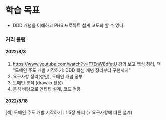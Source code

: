 # 학습 목표 
- DDD 개념을 이해하고 PHS 프로젝트 설계 고도화 할 수 있다.

### 커리 큘럼

#### 2022/8/3
1. https://www.youtube.com/watch?v=F7EnW8dfetU 강의 보고 핵심 정리, 책 "도메인 주도 개발 시작하기: DDD 핵심 개념 정리부터 구현까지"
1. 요구사항 정리(성인), 도메인 개념 공부
1. 도메인 분석 (draw.io 활용)
1. 분석 바탕으로 엔티티 설계, 코드 적용

#### 2022/8/18
[책] 도메인 주도 개발 시작하기 : 1.5장 까지 (+ 요구사항에 따른 설계)
